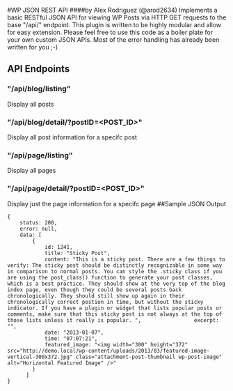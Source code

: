 
#WP JSON REST API 
####by Alex Rodriguez (@arod2634)
Implements a basic RESTful JSON API for viewing WP Posts via HTTP GET requests to the base "/api/" endpoint. This plugin is written to be highly modular and allow for easy extension. Please feel free to use this code as a boiler plate for your own custom JSON APIs. Most of the error handling has already been written for you ;-)

## API Endpoints
### "/api/blog/listing"
Display all posts
### "/api/blog/detail/?postID=<POST_ID>"
Display all post information for a specifc post
### "/api/page/listing"
Display all pages
### "/api/page/detail/?postID=<POST_ID>"
Display just the page information for a specifc page
##Sample JSON Output
	
	{
	    status: 200,
	    error: null,
	    data: [
			{
				id: 1241,
				title: "Sticky Post",
				content: "This is a sticky post. There are a few things to verify: The sticky post should be distinctly recognizable in some way in comparison to normal posts. You can style the .sticky class if you are using the post_class() function to generate your post classes, which is a best practice. They should show at the very top of the blog index page, even though they could be several posts back chronologically. They should still show up again in their chronologically correct postion in time, but without the sticky indicator. If you have a plugin or widget that lists popular posts or comments, make sure that this sticky post is not always at the top of those lists unless it really is popular. ",					excerpt: "",
				date: "2013-01-07",
				time: "07:07:21",
				featured_image: "<img width="300" height="372" src="http://demo.local/wp-content/uploads/2013/03/featured-image-vertical-300x372.jpg" class="attachment-post-thumbnail wp-post-image" alt="Horizontal Featured Image" />"
			}
	      ]
	}

